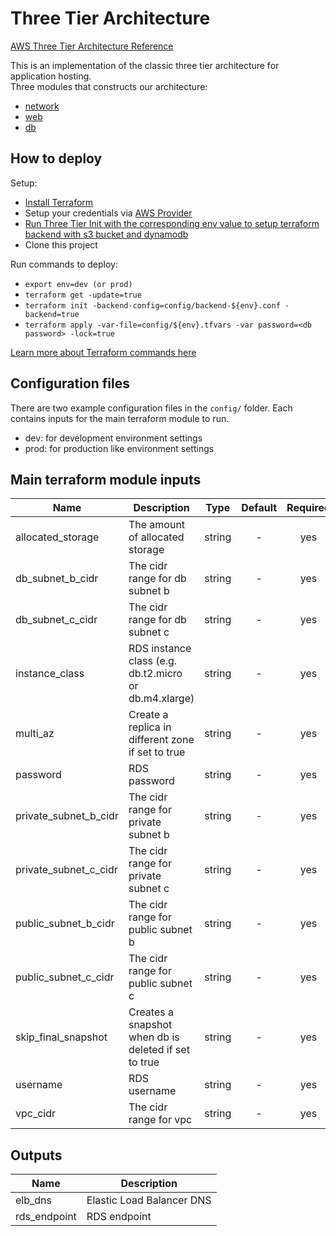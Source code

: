 # Three Tier Architecture
[AWS Three Tier Architecture Reference](https://media.amazonwebservices.com/architecturecenter/AWS_ac_ra_web_01.pdf)

This is an implementation of the classic three tier architecture for application hosting.  <br />
Three modules that constructs our architecture:
* [network](https://github.com/jejusjamal/assignment/three-tier-architecture/tree/master/modules/network)
* [web](https://github.com/jejusjamal/assignment/three-tier-architecture/tree/master/modules/web)
* [db](https://github.com/jejusjamal/assignment/three-tier-architecture/tree/master/modules/db)

## How to deploy

Setup:
* [Install Terraform](https://www.terraform.io/intro/getting-started/install.html)
* Setup your credentials via [AWS Provider](https://www.terraform.io/docs/providers/aws/index.html#access_key)
* [Run Three Tier Init with the corresponding env value to setup terraform backend with s3 bucket and dynamodb](https://github.com/jejusjamal/terraform/three-tier-init)
* Clone this project

Run commands to deploy:
* ```export env=dev (or prod)```
* ```terraform get -update=true```
* ```terraform init -backend-config=config/backend-${env}.conf -backend=true```
* ```terraform apply -var-file=config/${env}.tfvars -var password=<db password> -lock=true```

[Learn more about Terraform commands here](https://www.terraform.io/docs/commands/index.html)

## Configuration files
There are two example configuration files in the ```config/``` folder.  Each contains inputs for the main terraform module to run.
 * dev: for development environment settings
 * prod: for production like environment settings

## Main terraform module inputs

| Name                  | Description                                           | Type   | Default | Required |
| ------                | -------------                                         | :----: | :-----: | :-----:  |
| allocated_storage     | The amount of allocated storage                       | string | -       | yes      |
| db_subnet_b_cidr      | The cidr range for db subnet b                        | string | -       | yes      |
| db_subnet_c_cidr      | The cidr range for db subnet c                        | string | -       | yes      |
| instance_class        | RDS instance class (e.g. db.t2.micro or db.m4.xlarge) | string | -       | yes      |
| multi_az              | Create a replica in different zone if set to true     | string | -       | yes      |
| password              | RDS password                                          | string | -       | yes      |
| private_subnet_b_cidr | The cidr range for private subnet b                   | string | -       | yes      |
| private_subnet_c_cidr | The cidr range for private subnet c                   | string | -       | yes      |
| public_subnet_b_cidr  | The cidr range for public subnet b                    | string | -       | yes      |
| public_subnet_c_cidr  | The cidr range for public subnet c                    | string | -       | yes      |
| skip_final_snapshot   | Creates a snapshot when db is deleted if set to true  | string | -       | yes      |
| username              | RDS username                                          | string | -       | yes      |
| vpc_cidr              | The cidr range for vpc                                | string | -       | yes      |

## Outputs

| Name         | Description               |
| ------       | -------------             |
| elb_dns      | Elastic Load Balancer DNS |
| rds_endpoint | RDS endpoint              |
